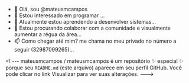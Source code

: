 - 👋 Olá, sou @mateusmcampos
- 👀 Estou interessado em programar ...
- 🌱 Atualmente estou aprendendo a desenvolver sistemas...
- 💞️ Estou procurando colaborar com a comunidade e visualmente aumentar a régua da área...
- 📫 Como chegar até mim? me chama no meu privado no número a seguir (32987099265)...

<! ---
mateusmcampos / mateusmcampos é um repositório ✨ especial ✨ porque seu `README.md` (este arquivo) aparece em seu perfil GitHub.
Você pode clicar no link Visualizar para ver suas alterações.
--->
